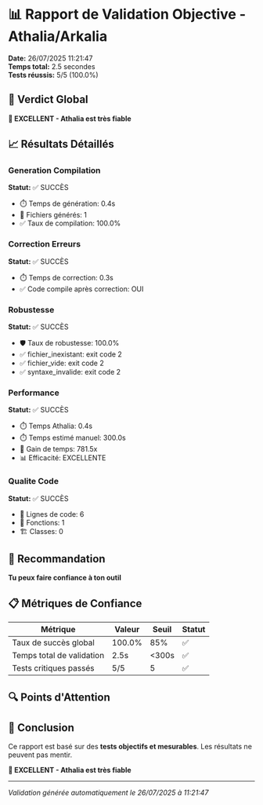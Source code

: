 # 📊 Rapport de Validation Objective - Athalia/Arkalia

**Date:** 26/07/2025 11:21:47  
**Temps total:** 2.5 secondes  
**Tests réussis:** 5/5 (100.0%)

## 🎯 Verdict Global
**🎉 EXCELLENT - Athalia est très fiable**

## 📈 Résultats Détaillés

### Generation Compilation
**Statut:** ✅ SUCCÈS

- ⏱️ Temps de génération: 0.4s
- 📁 Fichiers générés: 1
- ✅ Taux de compilation: 100.0%

### Correction Erreurs
**Statut:** ✅ SUCCÈS

- ⏱️ Temps de correction: 0.3s
- ✅ Code compile après correction: OUI

### Robustesse
**Statut:** ✅ SUCCÈS

- 🛡️ Taux de robustesse: 100.0%
- ✅ fichier_inexistant: exit code 2
- ✅ fichier_vide: exit code 2
- ✅ syntaxe_invalide: exit code 2

### Performance
**Statut:** ✅ SUCCÈS

- ⏱️ Temps Athalia: 0.4s
- ⏱️ Temps estimé manuel: 300.0s
- 🚀 Gain de temps: 781.5x
- 📊 Efficacité: EXCELLENTE

### Qualite Code
**Statut:** ✅ SUCCÈS

- 📝 Lignes de code: 6
- 🔧 Fonctions: 1
- 🏗️ Classes: 0


## 🎯 Recommandation
**Tu peux faire confiance à ton outil**

## 📋 Métriques de Confiance

| Métrique | Valeur | Seuil | Statut |
|----------|--------|-------|--------|
| Taux de succès global | 100.0% | 85% | ✅ |
| Temps total de validation | 2.5s | <300s | ✅ |
| Tests critiques passés | 5/5 | 5 | ✅ |

## 🔍 Points d'Attention


## 🎉 Conclusion
Ce rapport est basé sur des **tests objectifs et mesurables**. Les résultats ne peuvent pas mentir.

**🎉 EXCELLENT - Athalia est très fiable**

---
*Validation générée automatiquement le 26/07/2025 à 11:21:47*
